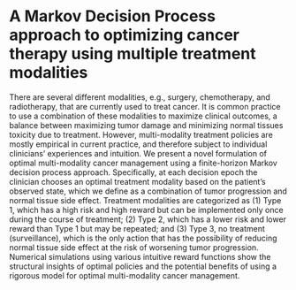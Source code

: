 # A Markov Decision Process approach to optimizing cancer therapy using multiple treatment modalities

There are several different modalities, e.g., surgery, chemotherapy, and radiotherapy, that are currently used to treat cancer. It is common practice to use a combination of these modalities to maximize clinical outcomes, a balance between maximizing tumor damage and minimizing normal tissues toxicity due to treatment. However, multi-modality treatment policies are mostly empirical in current practice, and therefore subject to individual clinicians’ experiences and intuition. We present a novel formulation of optimal multi-modality cancer management using a finite-horizon Markov decision process approach. Specifically, at each decision epoch the clinician chooses an optimal treatment modality based on the patient’s observed state, which we define as a combination of tumor progression and normal tissue side effect. Treatment modalities are categorized as (1) Type 1, which has a high risk and high reward but can be implemented only once during the course of treatment; (2) Type 2, which has a lower risk and lower reward than Type 1 but may be repeated; and (3) Type 3, no treatment (surveillance), which is the only action that has the possibility of reducing normal tissue side effect at the risk of worsening tumor progression. Numerical simulations using various intuitive reward functions show the structural insights of optimal policies and the potential benefits of using a rigorous model for optimal multi-modality cancer management.
